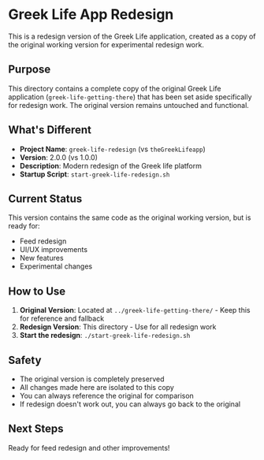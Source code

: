 # Greek Life App Redesign

This is a redesign version of the Greek Life application, created as a copy of the original working version for experimental redesign work.

## Purpose
This directory contains a complete copy of the original Greek Life application (`greek-life-getting-there`) that has been set aside specifically for redesign work. The original version remains untouched and functional.

## What's Different
- **Project Name**: `greek-life-redesign` (vs `theGreekLifeapp`)
- **Version**: 2.0.0 (vs 1.0.0)
- **Description**: Modern redesign of the Greek life platform
- **Startup Script**: `start-greek-life-redesign.sh`

## Current Status
This version contains the same code as the original working version, but is ready for:
- Feed redesign
- UI/UX improvements
- New features
- Experimental changes

## How to Use
1. **Original Version**: Located at `../greek-life-getting-there/` - Keep this for reference and fallback
2. **Redesign Version**: This directory - Use for all redesign work
3. **Start the redesign**: `./start-greek-life-redesign.sh`

## Safety
- The original version is completely preserved
- All changes made here are isolated to this copy
- You can always reference the original for comparison
- If redesign doesn't work out, you can always go back to the original

## Next Steps
Ready for feed redesign and other improvements!
